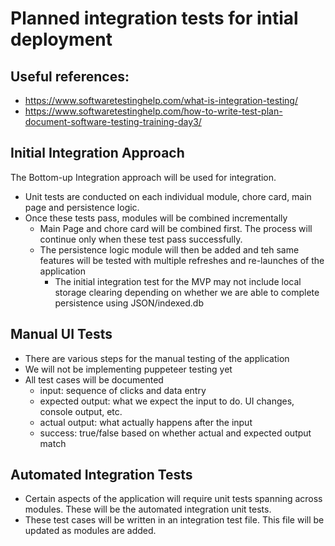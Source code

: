 # Planned integration tests for intial deployment

## Useful references:
- https://www.softwaretestinghelp.com/what-is-integration-testing/
- https://www.softwaretestinghelp.com/how-to-write-test-plan-document-software-testing-training-day3/

## Initial Integration Approach 

The Bottom-up Integration approach will be used for integration.
- Unit tests are conducted on each individual module, chore card, main page and persistence logic.
- Once these tests pass, modules will be combined incrementally
  - Main Page and chore card will be combined first. The process will continue only when these test pass successfully.
  - The persistence logic module will then be added and teh same features will be tested with multiple refreshes and re-launches of the application
    - The initial integration test for the MVP may not include local storage clearing depending on whether we are able to complete persistence using JSON/indexed.db

## Manual UI Tests
- There are various steps for the manual testing of the application
- We will not be implementing puppeteer testing yet
- All test cases will be documented 
  - input: sequence of clicks and data entry
  - expected output: what we expect the input to do. UI changes, console output, etc.
  - actual output: what actually happens after the input
  - success: true/false based on whether actual and expected output match

## Automated Integration Tests
- Certain aspects of the application will require unit tests spanning across modules. These will be the automated integration unit tests.
- These test cases will be written in an integration test file. This file will be updated as modules are added.
